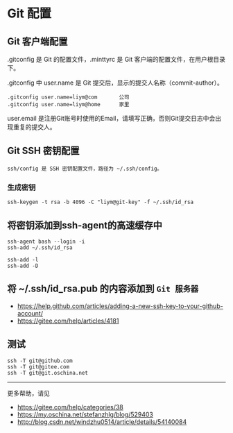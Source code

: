 Git 配置
===

Git 客户端配置
---

.gitconfig 是 Git 的配置文件，.minttyrc 是 Git 客户端的配置文件，在用户根目录下。

.gitconfig 中 user.name 是 Git 提交后，显示的提交人名称（commit-author）。

```
.gitconfig user.name=liym@com       公司
.gitconfig user.name=liym@home      家里
```

user.email 是注册Git账号时使用的Email，请填写正确，否则Git提交日志中会出现重复的提交人。


Git SSH 密钥配置
---
```
ssh/config 是 SSH 密钥配置文件，路径为 ~/.ssh/config。
```

### 生成密钥

```batch
ssh-keygen -t rsa -b 4096 -C "liym@git-key" -f ~/.ssh/id_rsa
```

将密钥添加到ssh-agent的高速缓存中
---
```batch
ssh-agent bash --login -i
ssh-add ~/.ssh/id_rsa

ssh-add -l
ssh-add -D
```

将 ~/.ssh/id_rsa.pub 的内容添加到 `Git 服务器`
---
 - https://help.github.com/articles/adding-a-new-ssh-key-to-your-github-account/
 - https://gitee.com/help/articles/4181

测试
----
```batch
ssh -T git@github.com
ssh -T git@gitee.com
ssh -T git@git.oschina.net
```

---

更多帮助，请见
 - https://gitee.com/help/categories/38
 - https://my.oschina.net/stefanzhlg/blog/529403
 - http://blog.csdn.net/windzhu0514/article/details/54140084

